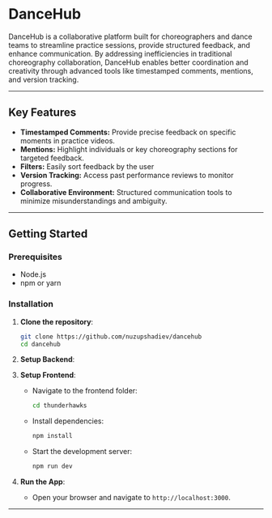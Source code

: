 
# DanceHub

DanceHub is a collaborative platform built for choreographers and dance teams to streamline practice sessions, provide structured feedback, and enhance communication. By addressing inefficiencies in traditional choreography collaboration, DanceHub enables better coordination and creativity through advanced tools like timestamped comments, mentions, and version tracking.

---

## Key Features

- **Timestamped Comments:** Provide precise feedback on specific moments in practice videos.
- **Mentions:** Highlight individuals or key choreography sections for targeted feedback.
- **Filters:** Easily sort feedback by the user
- **Version Tracking:** Access past performance reviews to monitor progress.
- **Collaborative Environment:** Structured communication tools to minimize misunderstandings and ambiguity.

---

## Getting Started

### Prerequisites
- Node.js
- npm or yarn

### Installation

1. **Clone the repository**:
   ```bash
   git clone https://github.com/nuzupshadiev/dancehub
   cd dancehub
   ```

2. **Setup Backend**:


3. **Setup Frontend**:
   - Navigate to the frontend folder:
     ```bash
     cd thunderhawks
     ```
   - Install dependencies:
     ```bash
     npm install
     ```
   - Start the development server:
     ```bash
     npm run dev
     ```

4. **Run the App**:
   - Open your browser and navigate to `http://localhost:3000`.

---

